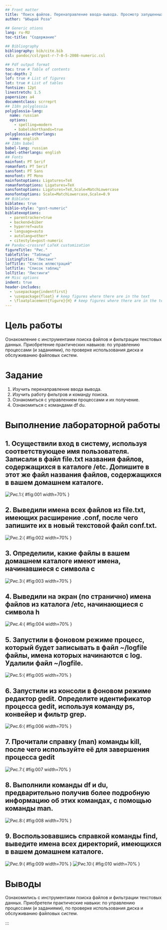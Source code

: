 ```yaml
---
## Front matter
title: "Поиск файлов. Перенаправление ввода-вывода. Просмотр запущенных процессов"
author: "Ыбырай Роза"

## Generic otions
lang: ru-RU
toc-title: "Содержание"

## Bibliography
bibliography: bib/cite.bib
csl: pandoc/csl/gost-r-7-0-5-2008-numeric.csl

## Pdf output format
toc: true # Table of contents
toc-depth: 2
lof: true # List of figures
lot: true # List of tables
fontsize: 12pt
linestretch: 1.5
papersize: a4
documentclass: scrreprt
## I18n polyglossia
polyglossia-lang:
  name: russian
  options:
	- spelling=modern
	- babelshorthands=true
polyglossia-otherlangs:
  name: english
## I18n babel
babel-lang: russian
babel-otherlangs: english
## Fonts
mainfont: PT Serif
romanfont: PT Serif
sansfont: PT Sans
monofont: PT Mono
mainfontoptions: Ligatures=TeX
romanfontoptions: Ligatures=TeX
sansfontoptions: Ligatures=TeX,Scale=MatchLowercase
monofontoptions: Scale=MatchLowercase,Scale=0.9
## Biblatex
biblatex: true
biblio-style: "gost-numeric"
biblatexoptions:
  - parentracker=true
  - backend=biber
  - hyperref=auto
  - language=auto
  - autolang=other*
  - citestyle=gost-numeric
## Pandoc-crossref LaTeX customization
figureTitle: "Рис."
tableTitle: "Таблица"
listingTitle: "Листинг"
lofTitle: "Список иллюстраций"
lotTitle: "Список таблиц"
lolTitle: "Листинги"
## Misc options
indent: true
header-includes:
  - \usepackage{indentfirst}
  - \usepackage{float} # keep figures where there are in the text
  - \floatplacement{figure}{H} # keep figures where there are in the text
---
```


# Цель работы

Ознакомление с инструментами поиска файлов и фильтрации текстовых данных.
Приобретение практических навыков: по управлению процессами (и заданиями), по
проверке использования диска и обслуживанию файловых систем.

# Задание

1. Изучить перенаправление ввода вывода.
2. Изучить работу фильтров и команду поиска.
3. Ознакомиться с управлением процессами и их получение.
4. Ознакомиться с командами df du.

# Выполнение лабораторной работы

## 1. Осуществили вход в систему, используя соответствующее имя пользователя. Записали в файл file.txt названия файлов, содержащихся в каталоге /etc. Допишите в этот же файл названия файлов, содержащихся в вашем домашнем каталоге.

![Рис.1: ](image/lab6.1.jpg){ #fig:001 width=70% }

## 2. Выведили имена всех файлов из file.txt, имеющих расширение .conf, после чего запишите их в новый текстовой файл conf.txt.

![Рис.2: ](image/lab6.2.jpg){ #fig:002 width=70% }

## 3. Определили, какие файлы в вашем домашнем каталоге имеют имена, начинавшиеся с символа c

![Рис.3: ](image/lab6.3.jpg){ #fig:003 width=70% }

## 4. Выведили на экран (по странично) имена файлов из каталога /etc, начинающиеся с символа h

![Рис.4: ](image/lab6.4.jpg){ #fig:004 width=70% }

## 5. Запустили в фоновом режиме процесс, который будет записывать в файл ~/logfile файлы, имена которых начинаются с log. Удалили файл ~/logfile.

![Рис.5: ](image/lab6.5.jpg){ #fig:005 width=70% }

## 6. Запустили из консоли в фоновом режиме редактор gedit. Определите идентификатор процесса gedit, используя команду ps, конвейер и фильтр grep.

![Рис.6: ](image/lab6.6.jpg){ #fig:006 width=70% }

## 7. Прочитали справку (man) команды kill, после чего используйте её для завершения процесса gedit

![Рис.7: ](image/lab6.7.jpg){ #fig:007 width=70% }

## 8. Выполнили команды df и du, предварительно получив более подробную информацию об этих командах, с помощью команды man.

![Рис.8: ](image/lab6.10.png){ #fig:008 width=70% }

## 9. Воспользовавшись справкой команды find, выведите имена всех директорий, имеющихся в вашем домашнем каталоге.

![Рис.9: ](image/lab6.8.jpg){ #fig:009 width=70% }
![Рис.10: ](image/lab6.9.jpg){ #fig:010 width=70% }

# Выводы

Ознакомились с инструментами поиска файлов и фильтрации текстовых данных. Приобретели практические навыки: по управлению процессами (и заданиями), по
проверке использования диска и обслуживанию файловых систем.

:::
